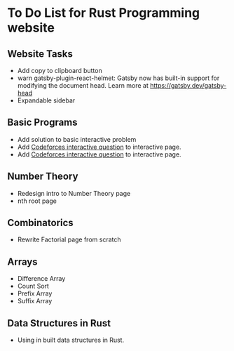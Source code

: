 # To Do List for Rust Programming website

## Website Tasks

* Add copy to clipboard button
* warn gatsby-plugin-react-helmet: Gatsby now has built-in support for modifying the document head. Learn more at https://gatsby.dev/gatsby-head
* Expandable sidebar

## Basic Programs

* Add solution to basic interactive problem
* Add [Codeforces interactive question](https://codeforces.com/problemset/problem/1807/E) to interactive page.
* Add [Codeforces interactive question](https://codeforces.com/problemset/problem/1780/D) to interactive page.

## Number Theory

* Redesign intro to Number Theory page
* nth root page

## Combinatorics

* Rewrite Factorial page from scratch

## Arrays

* Difference Array
* Count Sort
* Prefix Array
* Suffix Array

## Data Structures in Rust

* Using in built data structures in Rust.


